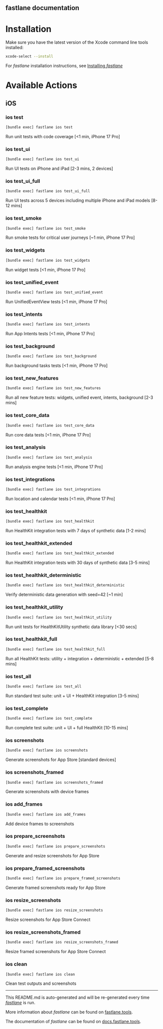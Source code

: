 fastlane documentation
----

# Installation

Make sure you have the latest version of the Xcode command line tools installed:

```sh
xcode-select --install
```

For _fastlane_ installation instructions, see [Installing _fastlane_](https://docs.fastlane.tools/#installing-fastlane)

# Available Actions

## iOS

### ios test

```sh
[bundle exec] fastlane ios test
```

Run unit tests with code coverage [<1 min, iPhone 17 Pro]

### ios test_ui

```sh
[bundle exec] fastlane ios test_ui
```

Run UI tests on iPhone and iPad [2-3 mins, 2 devices]

### ios test_ui_full

```sh
[bundle exec] fastlane ios test_ui_full
```

Run UI tests across 5 devices including multiple iPhone and iPad models [8-12 mins]

### ios test_smoke

```sh
[bundle exec] fastlane ios test_smoke
```

Run smoke tests for critical user journeys [~1 min, iPhone 17 Pro]

### ios test_widgets

```sh
[bundle exec] fastlane ios test_widgets
```

Run widget tests [<1 min, iPhone 17 Pro]

### ios test_unified_event

```sh
[bundle exec] fastlane ios test_unified_event
```

Run UnifiedEventView tests [<1 min, iPhone 17 Pro]

### ios test_intents

```sh
[bundle exec] fastlane ios test_intents
```

Run App Intents tests [<1 min, iPhone 17 Pro]

### ios test_background

```sh
[bundle exec] fastlane ios test_background
```

Run background tasks tests [<1 min, iPhone 17 Pro]

### ios test_new_features

```sh
[bundle exec] fastlane ios test_new_features
```

Run all new feature tests: widgets, unified event, intents, background [2-3 mins]

### ios test_core_data

```sh
[bundle exec] fastlane ios test_core_data
```

Run core data tests [<1 min, iPhone 17 Pro]

### ios test_analysis

```sh
[bundle exec] fastlane ios test_analysis
```

Run analysis engine tests [<1 min, iPhone 17 Pro]

### ios test_integrations

```sh
[bundle exec] fastlane ios test_integrations
```

Run location and calendar tests [<1 min, iPhone 17 Pro]

### ios test_healthkit

```sh
[bundle exec] fastlane ios test_healthkit
```

Run HealthKit integration tests with 7 days of synthetic data [1-2 mins]

### ios test_healthkit_extended

```sh
[bundle exec] fastlane ios test_healthkit_extended
```

Run HealthKit integration tests with 30 days of synthetic data [3-5 mins]

### ios test_healthkit_deterministic

```sh
[bundle exec] fastlane ios test_healthkit_deterministic
```

Verify deterministic data generation with seed=42 [~1 min]

### ios test_healthkit_utility

```sh
[bundle exec] fastlane ios test_healthkit_utility
```

Run unit tests for HealthKitUtility synthetic data library [<30 secs]

### ios test_healthkit_full

```sh
[bundle exec] fastlane ios test_healthkit_full
```

Run all HealthKit tests: utility + integration + deterministic + extended [5-8 mins]

### ios test_all

```sh
[bundle exec] fastlane ios test_all
```

Run standard test suite: unit + UI + HealthKit integration [3-5 mins]

### ios test_complete

```sh
[bundle exec] fastlane ios test_complete
```

Run complete test suite: unit + UI + full HealthKit [10-15 mins]

### ios screenshots

```sh
[bundle exec] fastlane ios screenshots
```

Generate screenshots for App Store [standard devices]

### ios screenshots_framed

```sh
[bundle exec] fastlane ios screenshots_framed
```

Generate screenshots with device frames

### ios add_frames

```sh
[bundle exec] fastlane ios add_frames
```

Add device frames to screenshots

### ios prepare_screenshots

```sh
[bundle exec] fastlane ios prepare_screenshots
```

Generate and resize screenshots for App Store

### ios prepare_framed_screenshots

```sh
[bundle exec] fastlane ios prepare_framed_screenshots
```

Generate framed screenshots ready for App Store

### ios resize_screenshots

```sh
[bundle exec] fastlane ios resize_screenshots
```

Resize screenshots for App Store Connect

### ios resize_screenshots_framed

```sh
[bundle exec] fastlane ios resize_screenshots_framed
```

Resize framed screenshots for App Store Connect

### ios clean

```sh
[bundle exec] fastlane ios clean
```

Clean test outputs and screenshots

----

This README.md is auto-generated and will be re-generated every time [_fastlane_](https://fastlane.tools) is run.

More information about _fastlane_ can be found on [fastlane.tools](https://fastlane.tools).

The documentation of _fastlane_ can be found on [docs.fastlane.tools](https://docs.fastlane.tools).
